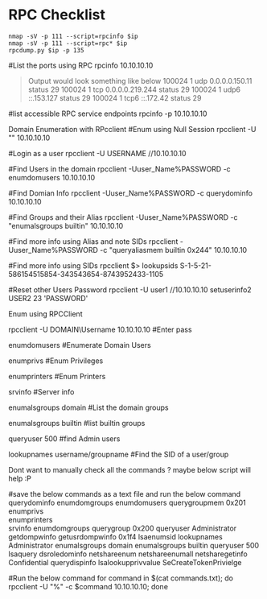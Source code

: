 # RPC Checklist

````
nmap -sV -p 111 --script=rpcinfo $ip
nmap -sV -p 111 --script=rpc* $ip
rpcdump.py $ip -p 135
````
#List the ports using RPC
rpcinfo 10.10.10.10
> Output would look something like below
    100024    1    udp       0.0.0.0.150.11         status     29
    100024    1    tcp       0.0.0.0.219.244        status     29
    100024    1    udp6      ::.153.127             status     29
    100024    1    tcp6      ::.172.42              status     29

#list accessible RPC service endpoints
rpcinfo -p 10.10.10.10

Domain Enumeration with RPcclient
#Enum using Null Session
rpcclient -U "" 10.10.10.10

#Login as a user
rpcclient -U USERNAME //10.10.10.10

#Find Users in the domain 
rpcclient -Uuser_Name%PASSWORD -c enumdomusers 10.10.10.10

#Find Domian Info
rpcclient -Uuser_Name%PASSWORD -c querydominfo  10.10.10.10

#Find Groups and their Alias
rpcclient -Uuser_Name%PASSWORD -c "enumalsgroups builtin" 10.10.10.10

#Find more info using Alias and note SIDs
rpcclient -Uuser_Name%PASSWORD -c "queryaliasmem builtin 0x244" 10.10.10.10

#Find more info using SIDs
rpcclient $> lookupsids S-1-5-21-586154515854-343543654-8743952433-1105 

#Reset other Users Password
rpcclient -U user1 //10.10.10.10
setuserinfo2 USER2 23 'PASSWORD'

Enum using RPCClient

rpcclient -U DOMAIN\\Username 10.10.10.10   #Enter pass 

enumdomusers     #Enumerate Domain Users 

enumprivs        #Enum Privileges

enumprinters    #Enum Printers

srvinfo         #Server info

enumalsgroups domain    #List the domain groups 

enumalsgroups builtin    #list builtin groups

queryuser 500        #find Admin users

lookupnames username/groupname    #Find the SID of a user/group

Dont want to manually check all the commands ? maybe below script will help :P 

#save the below commands as a text file and run the below command
querydominfo
enumdomgroups
enumdomusers
querygroupmem 0x201
enumprivs        
enumprinters    
srvinfo
enumdomgroups
querygroup 0x200
queryuser Administrator
getdompwinfo
getusrdompwinfo 0x1f4
lsaenumsid
lookupnames Administrator
enumalsgroups domain
enumalsgroups builtin 
queryuser 500  
lsaquery
dsroledominfo
netshareenum
netshareenumall
netsharegetinfo Confidential
querydispinfo
lsalookupprivvalue SeCreateTokenPrivielge

#Run the below command
for command in $(cat commands.txt); do rpcclient -U "%" -c $command 10.10.10.10; done